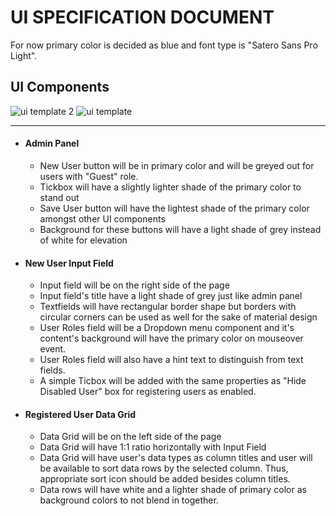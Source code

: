
  
  # UI SPECIFICATION DOCUMENT 
 
 For now primary color is decided as blue and font type is "Satero Sans Pro Light".
 
 
  ## UI Components

  ![ui template 2](https://user-images.githubusercontent.com/91535994/168990355-4b018142-7d99-45e6-816c-9ed383b98f7b.png)
![ui template](https://user-images.githubusercontent.com/91535994/168990359-7010d65a-a5f8-47d8-8900-9d6a536858bd.png)


  ***
  
- #### Admin Panel
 
  - New User button will be in primary color and will be greyed out for users with "Guest" role.
  - Tickbox will have a slightly lighter shade of the primary color to stand out
  - Save User button will have the lightest shade of the primary color amongst other UI components
  - Background for these buttons will have a light shade of grey instead of white for elevation
- #### New User Input Field
  - Input field will be on the right side of the page 
  -  Input field's title have a light shade of grey just like admin panel
  -  Textfields will have rectangular border shape but borders with circular corners can be used as well for the sake of material design
  -  User Roles field will be a Dropdown menu component and it's content's background will have the primary color on mouseover event.
  -  User Roles field will also have a hint text to distinguish from text fields.
  -  A simple Ticbox will be added with the same properties as "Hide Disabled User" box for registering users as enabled.
- #### Registered User Data Grid
  - Data Grid will be on the left side of the page
  - Data Grid will have 1:1 ratio horizontally with Input Field
  - Data Grid will have user's data types as column titles and user will be available to sort data rows by the selected column. Thus, appropriate sort icon should be added besides column titles.
  - Data rows will have white and a lighter shade of primary color as background colors to not blend in together. 
